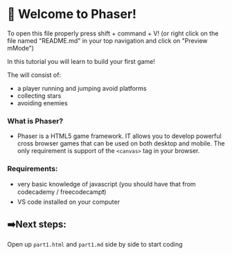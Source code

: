 # 👾 Welcome to Phaser!

To open this file properly press shift + command + V! (or right click on the file named "README.md" in your top navigation and click on "Preview mMode")

 In this tutorial you will learn to build your first game!
 
 The will consist of:
 - a player running and jumping avoid platforms
 - collecting stars 
 - avoiding enemies

 ### What is Phaser?

 - Phaser is a HTML5 game framework. IT allows you to develop powerful cross browser games that can be used on both desktop and mobile. The only requirement is support of the `<canvas>` tag in your browser.

 ### Requirements: 
- very basic knowledge of javascript (you should have that from codecademy / freecodecamp❗️)
- VS code installed on your computer

## ➡️Next steps:
Open up `part1.html` and `part1.md` side by side to start coding